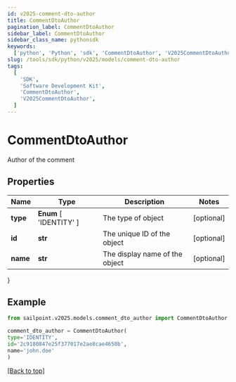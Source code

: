 ```yaml
---
id: v2025-comment-dto-author
title: CommentDtoAuthor
pagination_label: CommentDtoAuthor
sidebar_label: CommentDtoAuthor
sidebar_class_name: pythonsdk
keywords:
  ['python', 'Python', 'sdk', 'CommentDtoAuthor', 'V2025CommentDtoAuthor']
slug: /tools/sdk/python/v2025/models/comment-dto-author
tags:
  [
    'SDK',
    'Software Development Kit',
    'CommentDtoAuthor',
    'V2025CommentDtoAuthor',
  ]
---
```


# CommentDtoAuthor

Author of the comment

## Properties

| Name | Type | Description | Notes |
| --- | --- | --- | --- |
| **type** | **Enum** [ 'IDENTITY' ] | The type of object | [optional] |
| **id** | **str** | The unique ID of the object | [optional] |
| **name** | **str** | The display name of the object | [optional] |

}

## Example

```python
from sailpoint.v2025.models.comment_dto_author import CommentDtoAuthor

comment_dto_author = CommentDtoAuthor(
type='IDENTITY',
id='2c9180847e25f377017e2ae8cae4650b',
name='john.doe'
)

```

[[Back to top]](#)
